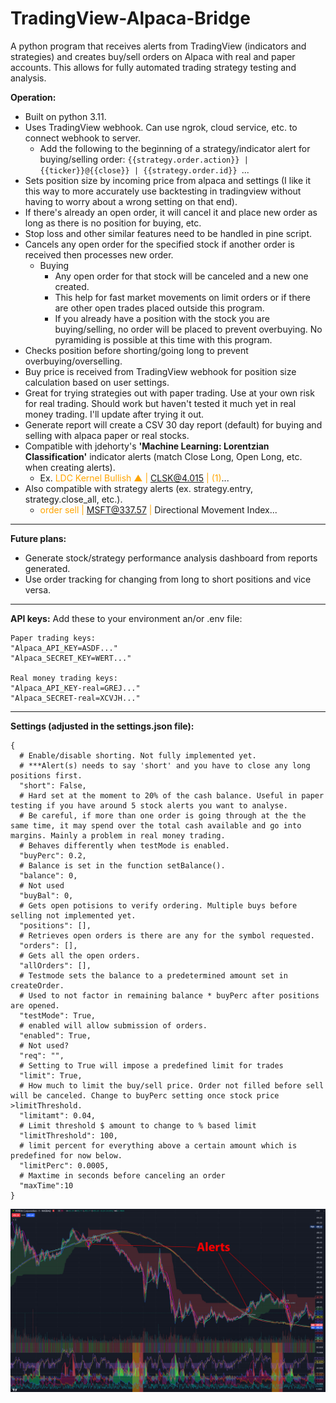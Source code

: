 # TradingView-Alpaca-Bridge

A python program that receives alerts from TradingView (indicators and strategies) and creates buy/sell orders on Alpaca with real and paper accounts. This allows for fully automated trading strategy testing and analysis.

**Operation:**

- Built on python 3.11.
- Uses TradingView webhook. Can use ngrok, cloud service, etc. to connect webhook to server.
  - Add the following to the beginning of a strategy/indicator alert for buying/selling order: `{{strategy.order.action}} | {{ticker}}@{{close}} | {{strategy.order.id}} `...
- Sets position size by incoming price from alpaca and settings (I like it this way to more accurately use backtesting in tradingview without having to worry about a wrong setting on that end).
- If there's already an open order, it will cancel it and place new order as long as there is no position for buying, etc. 
- Stop loss and other similar features need to be handled in pine script.
- Cancels any open order for the specified stock if another order is received then processes new order.
  - Buying 
    - Any open order for that stock will be canceled and a new one created.
    - This help for fast market movements on limit orders or if there are other open trades placed outside this program.
    - If you already have a position with the stock you are buying/selling, no order will be placed to prevent overbuying. No pyramiding is possible at this time with this program.
- Checks position before shorting/going long to prevent overbuying/overselling.
- Buy price is received from TradingView webhook for position size calculation based on user settings.
- Great for trying strategies out with paper trading. Use at your own risk for real trading. Should work but haven't tested it much yet in real money trading. I'll update after trying it out.
- Generate report will create a CSV 30 day report (default) for buying and selling with alpaca paper or real stocks.
- Compatible with jdehorty's **'Machine Learning: Lorentzian Classification'** indicator alerts (match Close Long, Open Long, etc. when creating alerts).
  - Ex. <font color=orange>LDC Kernel Bullish ▲ | CLSK@4.015 | (1)</font>...
- Also compatible with strategy alerts (ex. strategy.entry, strategy.close_all, etc.).
  - <font color=orange>order sell | MSFT@337.57 | </font>Directional Movement Index...

---

**Future plans:**

- Generate stock/strategy performance analysis dashboard from reports generated.
- Use order tracking for changing from long to short positions and vice versa.

---

**API keys:**
Add these to your environment an/or .env file:
```
Paper trading keys:
"Alpaca_API_KEY=ASDF..."
"Alpaca_SECRET_KEY=WERT..."

Real money trading keys:
"Alpaca_API_KEY-real=GREJ..."
"Alpaca_SECRET-real=XCVJH..."
```
***
**Settings (adjusted in the settings.json file):**

    {
      # Enable/disable shorting. Not fully implemented yet.
      # ***Alert(s) needs to say 'short' and you have to close any long positions first.
      "short": False,
      # Hard set at the moment to 20% of the cash balance. Useful in paper testing if you have around 5 stock alerts you want to analyse.
      # Be careful, if more than one order is going through at the the same time, it may spend over the total cash available and go into margins. Mainly a problem in real money trading.
      # Behaves differently when testMode is enabled.
      "buyPerc": 0.2,
      # Balance is set in the function setBalance().
      "balance": 0,
      # Not used
      "buyBal": 0,
      # Gets open potisions to verify ordering. Multiple buys before selling not implemented yet.
      "positions": [],
      # Retrieves open orders is there are any for the symbol requested.
      "orders": [],
      # Gets all the open orders.
      "allOrders": [],
      # Testmode sets the balance to a predetermined amount set in createOrder.
      # Used to not factor in remaining balance * buyPerc after positions are opened.
      "testMode": True,
      # enabled will allow submission of orders.
      "enabled": True,
      # Not used?
      "req": "",
      # Setting to True will impose a predefined limit for trades
      "limit": True,
      # How much to limit the buy/sell price. Order not filled before sell will be canceled. Change to buyPerc setting once stock price >limitThreshold.
      "limitamt": 0.04,
      # Limit threshold $ amount to change to % based limit
      "limitThreshold": 100,
      # limit percent for everything above a certain amount which is predefined for now below.
      "limitPerc": 0.0005,
      # Maxtime in seconds before canceling an order
      "maxTime":10
    }

![](Assets/Capture.JPG)
